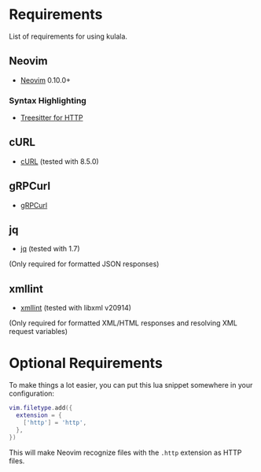 # Requirements

List of requirements for using kulala.

## Neovim

- [Neovim](https://github.com/neovim/neovim) 0.10.0+

### Syntax Highlighting

- [Treesitter for HTTP][ts]

## cURL

- [cURL](https://curl.se/) (tested with 8.5.0)

## gRPCurl

- [gRPCurl](https://github.com/fullstorydev/grpcurl)

## jq

- [jq](https://stedolan.github.io/jq/) (tested with 1.7)

(Only required for formatted JSON responses)

## xmllint

- [xmllint][xmllint] (tested with libxml v20914)

(Only required for formatted XML/HTML responses and
resolving XML request variables)

# Optional Requirements

To make things a lot easier,
you can put this lua snippet somewhere in your configuration:

```lua
vim.filetype.add({
  extension = {
    ['http'] = 'http',
  },
})
```

This will make Neovim recognize files with the `.http` extension as HTTP files.

[ts]: https://github.com/nvim-treesitter/nvim-treesitter?tab=readme-ov-file#supported-languages
[xmllint]: https://packages.ubuntu.com/noble/libxml2-utils
